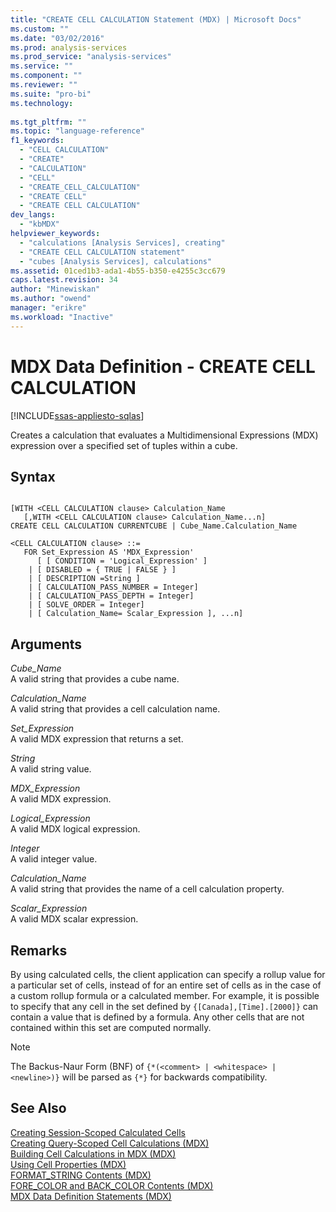 ```yaml
---
title: "CREATE CELL CALCULATION Statement (MDX) | Microsoft Docs"
ms.custom: ""
ms.date: "03/02/2016"
ms.prod: analysis-services
ms.prod_service: "analysis-services"
ms.service: ""
ms.component: ""
ms.reviewer: ""
ms.suite: "pro-bi"
ms.technology: 
  
ms.tgt_pltfrm: ""
ms.topic: "language-reference"
f1_keywords: 
  - "CELL CALCULATION"
  - "CREATE"
  - "CALCULATION"
  - "CELL"
  - "CREATE_CELL_CALCULATION"
  - "CREATE CELL"
  - "CREATE CELL CALCULATION"
dev_langs: 
  - "kbMDX"
helpviewer_keywords: 
  - "calculations [Analysis Services], creating"
  - "CREATE CELL CALCULATION statement"
  - "cubes [Analysis Services], calculations"
ms.assetid: 01ced1b3-ada1-4b55-b350-e4255c3cc679
caps.latest.revision: 34
author: "Minewiskan"
ms.author: "owend"
manager: "erikre"
ms.workload: "Inactive"
---
```

# MDX Data Definition - CREATE CELL CALCULATION
[!INCLUDE[ssas-appliesto-sqlas](../includes/ssas-appliesto-sqlas.md)]

  Creates a calculation that evaluates a Multidimensional Expressions (MDX) expression over a specified set of tuples within a cube.  
  
## Syntax  
  
```  
  
[WITH <CELL CALCULATION clause> Calculation_Name  
   [,WITH <CELL CALCULATION clause> Calculation_Name...n]  
CREATE CELL CALCULATION CURRENTCUBE | Cube_Name.Calculation_Name   
  
<CELL CALCULATION clause> ::=  
   FOR Set_Expression AS 'MDX_Expression'   
      [ [ CONDITION = 'Logical_Expression' ]   
    | [ DISABLED = { TRUE | FALSE } ]   
    | [ DESCRIPTION =String ]   
    | [ CALCULATION_PASS_NUMBER = Integer]   
    | [ CALCULATION_PASS_DEPTH = Integer]   
    | [ SOLVE_ORDER = Integer]   
    | [ Calculation_Name= Scalar_Expression ], ...n]  
```  
  
## Arguments  
 *Cube_Name*  
 A valid string that provides a cube name.  
  
 *Calculation_Name*  
 A valid string that provides a cell calculation name.  
  
 *Set_Expression*  
 A valid MDX expression that returns a set.  
  
 *String*  
 A valid string value.  
  
 *MDX_Expression*  
 A valid MDX expression.  
  
 *Logical_Expression*  
 A valid MDX logical expression.  
  
 *Integer*  
 A valid integer value.  
  
 *Calculation_Name*  
 A valid string that provides the name of a cell calculation property.  
  
 *Scalar_Expression*  
 A valid MDX scalar expression.  
  
## Remarks  
 By using calculated cells, the client application can specify a rollup value for a particular set of cells, instead of for an entire set of cells as in the case of a custom rollup formula or a calculated member. For example, it is possible to specify that any cell in the set defined by `{[Canada],[Time].[2000]}` can contain a value that is defined by a formula. Any other cells that are not contained within this set are computed normally.  
  
> [!NOTE]  
>  The Backus-Naur Form (BNF) of `{*(<comment> | <whitespace> | <newline>)}` will be parsed as `{*}` for backwards compatibility.  
  
## See Also  
 [Creating Session-Scoped Calculated Cells](../analysis-services/multidimensional-models/mdx/mdx-cell-calculations-session-scoped-calculated-cells.md)   
 [Creating Query-Scoped Cell Calculations &#40;MDX&#41;](../analysis-services/multidimensional-models/mdx/mdx-cell-calculations-query-scoped-cell-calculations.md)   
 [Building Cell Calculations in MDX &#40;MDX&#41;](../analysis-services/multidimensional-models/mdx/mdx-cell-calculations-build-cell-calculations.md)   
 [Using Cell Properties &#40;MDX&#41;](../analysis-services/multidimensional-models/mdx/mdx-cell-properties-using-cell-properties.md)   
 [FORMAT_STRING Contents &#40;MDX&#41;](../analysis-services/multidimensional-models/mdx/mdx-cell-properties-format-string-contents.md)   
 [FORE_COLOR and BACK_COLOR Contents &#40;MDX&#41;](../analysis-services/multidimensional-models/mdx/mdx-cell-properties-fore-color-and-back-color-contents.md)   
 [MDX Data Definition Statements &#40;MDX&#41;](../mdx/mdx-data-definition-statements-mdx.md)  
  
  
